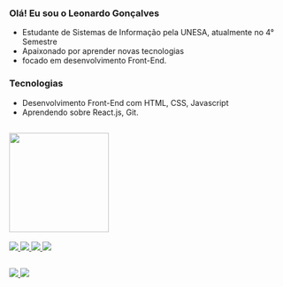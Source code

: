### Olá! Eu sou o Leonardo Gonçalves 
- Estudante de Sistemas de Informação pela UNESA, atualmente no 4° Semestre
- Apaixonado por aprender novas tecnologias 
- focado em desenvolvimento Front-End.

### Tecnologias 
- Desenvolvimento Front-End com HTML, CSS, Javascript
- Aprendendo sobre React.js, Git.

##

<div align = "letf">
<a href="https://github.com/leogonccalves">
  <img height = "180m" src = "https://github-readme-stats.vercel.app/api?username=leogonccalves&show_icons=true&theme=tokyonight&include_all_commits=true&count_private=true" />
  
<div style = "display: inline_block"> <br>
  <img src="https://img.icons8.com/color/48/000000/javascript--v1.png"/>
  <img src="https://img.icons8.com/color/48/000000/html-5--v1.png"/>
  <img src="https://img.icons8.com/color/48/000000/css3.png"/>
  <img src="https://img.icons8.com/color/48/000000/react-native.png"/>
  </div>
  
  ##

<div>
  <a href="https://www.linkedin.com/leonardogonccalves" target="_blank"> <img src = "https://img.shields.io/badge/LinkedIn-0077B5?style=for-the-badge&logo=linkedin&logoColor=white = white "target =" _ blank "> </a> 
  <a href = "mailto:contato.leonardog@hotmail.com"> <img src = "https://img.shields.io/badge/Microsoft_Outlook-0078D4?style=for-the-badge&logo=microsoft-outlook&logoColor=white" target = "_ blank"> </a>
  
  </div>
     
